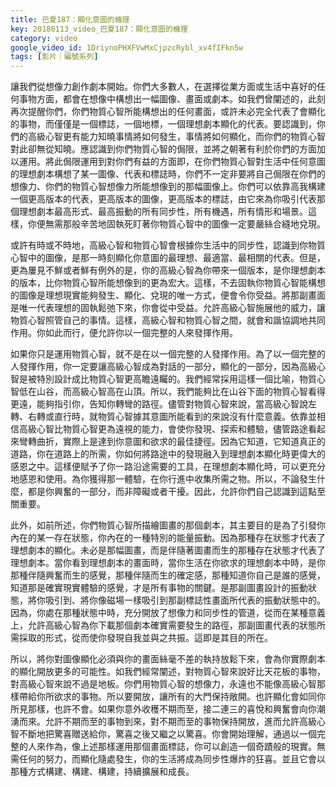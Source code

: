 ```yaml
---
title: 巴夏187：顯化意圖的機理
key: 20180113_video_巴夏187：顯化意圖的機理
category: video
google_video_id: 1DriynoPHXFVwMxCjpzcRybl_xv4fIFkn5w
tags: [影片｜編號系列]
---
```


讓我們從想像力創作劇本開始。你們大多數人，在選擇從業方面或生活中喜好的任何事物方面，都會在想像中構想出一幅圖像、畫面或劇本。如我們曾闡述的，此刻再次提醒你們，你們物質心智所能構想出的任何畫面，或許未必完全代表了會顯化的事物，而僅僅是一個標誌，一個地標，一個理想劇本顯化的代表。要認識到，你們的高級心智更有能力知曉事情將如何發生，事情將如何顯化，而你們的物質心智對此卻無從知曉。應認識到你們物質心智的侷限，並將之朝著有利於你們的方面加以運用。將此侷限運用到對你們有益的方面即，在你們物質心智對生活中任何意圖的理想劇本構想了某一圖像、代表和標誌時，你們不一定非要將自己侷限在你們的想像力、你們的物質心智想像力所能想像到的那幅圖像上。你們可以依靠高我構建一個更高版本的代表，更高版本的圖像，更高版本的標誌，由它來為你吸引代表那個理想劇本最高形式、最高振動的所有同步性，所有機遇，所有情形和場景。這樣，你便無需那般辛苦地固執死盯著你物質心智中的圖像一定要嚴絲合縫地兌現。

或許有時或不時地，高級心智和物質心智會根據你生活中的同步性，認識到你物質心智中的圖像，是那一時刻顯化你意圖的最理想、最適當、最相關的代表。但是，更為屢見不鮮或者鮮有例外的是，你的高級心智為你帶來一個版本，是你理想劇本的版本，比你物質心智所能想像到的更為宏大。這樣，不去固執你物質心智能構想的圖像是理想現實能夠發生、顯化、兌現的唯一方式，便會令你受益。將那副畫面是唯一代表理想的固執鬆弛下來，你會從中受益。允許高級心智施展他的威力，讓物質心智照管自己的事情。這樣，高級心智和物質心智之間，就會和諧協調地共同作用。你如此而行，便允許你以一個完整的人來發揮作用。

如果你只是運用物質心智，就不是在以一個完整的人發揮作用。為了以一個完整的人發揮作用，你一定要讓高級心智成為對話的一部分，顯化的一部分，因為高級心智是被特別設計成比物質心智更高瞻遠矚的。我們經常採用這樣一個比喻，物質心智低在山谷，而高級心智高在山頂。所以，我們能夠比在山谷下面的物質心智看得更遠，能夠指引你，告知你轉彎的路徑。儘管對物質心智來說，當高級心智說左轉、右轉或直行時，就物質心智據其意圖所能看到的來說沒有什麼意義。依靠並相信高級心智比物質心智更為遠視的能力，會使你發現、探索和體驗，儘管路途看起來彎轉曲折，實際上是達到你意圖和欲求的最佳捷徑。因為它知道，它知道真正的道路，你在道路上的所需，你如何將路途中的發現融入到理想劇本顯化時更偉大的感恩之中。這樣便賦予了你一路沿途需要的工具，在理想劇本顯化時，可以更充分地感恩和使用。為你獲得那一體驗，在你行進中收集所需之物。所以，不論發生什麼，都是你興奮的一部分，而非障礙或者干擾。因此，允許你們自己認識到這點至關重要。

此外，如前所述，你們物質心智所描繪圖畫的那個劇本，其主要目的是為了引發你內在的某一存在狀態，你內在的一種特別的能量振動。因為那種存在狀態才代表了理想劇本的顯化。未必是那幅圖畫，而是伴隨著圖畫而生的那種存在狀態才代表了理想劇本。當你看到理想劇本的畫面時，當你生活在你欲求的理想劇本中時，是你那種伴隨興奮而生的感覺，那種伴隨而生的確定感，那種知道你自己是誰的感覺，知道那是確實現實體驗的感覺，才是所有事物的關鍵。是那副圖畫設計的振動狀態，將你吸引到、將你像磁場一樣吸引到那副標誌性畫面所代表的振動狀態中的。因為，你處在那種狀態中時，充分開放了想像力和同步性的管道，從而在某種意義上，允許高級心智為你下載那個劇本確實需要發生的路徑，那副圖畫代表的狀態所需採取的形式，從而使你發現自我並與之共振。這即是其目的所在。

所以，將你對圖像顯化必須與你的畫面絲毫不差的執持放鬆下來，會為你實際劇本的顯化開放更多的可能性。如我們經常闡述，對物質心智來說好比天花板的事物，對高級心智來說不過是地板。你們用物質心智的想像力，永遠也不能像高級心智那樣帶給你所欲求的事物。所以要開放，讓所有的大門保持敞開。也許顯化會如同你所見那樣，也許不會。如果你意外收穫不期而至，接二連三的喜悅和興奮會向你潮湧而來。允許不期而至的事物到來，對不期而至的事物保持開放，進而允許高級心智不斷地把驚喜贈送給你，驚喜之後又繼之以驚喜。你會開始理解，通過以一個完整的人來作為，像上述那樣運用那個畫面標誌，你可以創造一個奇蹟般的現實。無需任何的努力，而顯化隨處發生，你的生活將成為同步性爆炸的狂喜。並且它會以那種方式構建、構建、構建，持續擴展和成長。
